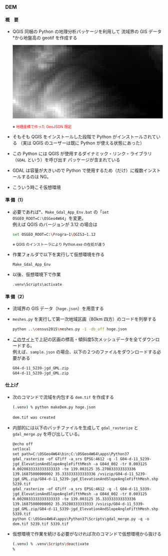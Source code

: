 ### DEM

#### 概　要
- QGIS 同梱の Python の地理分析パッケージを利用して
流域界の GIS データ<small><sup>※</sup></small>から地盤高の geotif を作成する

  ![](../img/DEM.png)

  <small>※ <span style="color:red;">地理座標で作った GeoJSON 限定<span></small>

- そもそも QGIS をインストールした段階で Python がインストールされている
（実は QGIS のユーザーは既に Python が使える状態にあった）
- この Python には QGIS が使用するダイナミック・リンク・ライブラリ（```GDAL``` という）を呼び出す
パッケージが含まれている
- GDAL は容量が大きいので Python で使用するため（だけ）に複数インストールするのは NG。
- こういう時こそ仮想環境

#### 準 備（1）
- 必要であれば<small><sup>※</sup></small>、```Make_Gdal_App_Env.bat``` の「```set OSGEO_ROOT=C:\OSGeo4W64```」を変更。
<br>例えば QGIS のバージョンが 3.12 の場合は

  ```sh
  set OSGEO_ROOT=C:\Progra~1\QGIS3~1.12
  ```
  <small>※ QGIS のインストーラにより Python.exe の在処が違う</small>

- 作業フォルダで以下を実行して仮想環境を作る
  ```sh
  Make_Gdal_App_Env
  ```
- 以後、仮想環境下で作業
  ```sh
  .venv\Scripts\activate
  ```

#### 準 備（2）
- 流域界の GIS データ（```hoge.json```）を用意する
- ```meshes.py``` を実行して第一次地域区画（80km 四方）のコードを列挙する

  ```sh
  python ..\census2015\meshes.py -1 -db_off hoge.json
  ```

- [このサイト](https://nlftp.mlit.go.jp/ksj/gml/datalist/KsjTmplt-G04-d.html)で上記の区画の標高・傾斜度5次メッシュデータを全てダウンロードする。
<br>例えば、```sample.json``` の場合、以下の２つのファイルをダウンロードする必要がある

  ```
  G04-d-11_5239-jgd_GML.zip
  G04-d-11_5239-jgd_GML.zip
  ```

#### 仕上げ

- 次のコマンドで流域を内包する ```dem.tif``` を作成する

  ```sh
  (.venv) % python makeDem.py hoge.json

  dem.tif was created
  ```
- 内部的には以下のバッチファイルを生成して ```gdal_rasterize``` と ```gdal_merge.py``` を呼び出している。

  ```
  @echo off
  setlocal
  set path=C:\OSGeo4W64\bin;C:\OSGeo4W64\apps\Python37
  gdal_rasterize -of GTiff -a_srs EPSG:4612 -q -l G04-d-11_5239-jgd_ElevationAndSlopeAngleFifthMesh -a G04d_002 -tr 0.003125 0.0020833333333333333 -te 139.003125 35.270833333333336 139.16875000000002 35.333333333333336 /vsizip/G04-d-11_5239-jgd_GML.zip/G04-d-11_5239-jgd_ElevationAndSlopeAngleFifthMesh.shp 5239.tif
  gdal_rasterize -of GTiff -a_srs EPSG:4612 -q -l G04-d-11_5339-jgd_ElevationAndSlopeAngleFifthMesh -a G04d_002 -tr 0.003125 0.0020833333333333333 -te 139.003125 35.333333333333336 139.16875000000002 35.35208333333333 /vsizip/G04-d-11_5339-jgd_GML.zip/G04-d-11_5339-jgd_ElevationAndSlopeAngleFifthMesh.shp 5339.tif
  python C:\OSGeo4W64\apps\Python37\Scripts\gdal_merge.py -q -o dem.tif 5239.tif 5339.tif
  ```

- 仮想環境で作業を続ける必要がなければ次のコマンドで仮想環境から抜ける

  ```sh
  (.venv) % .venv\Scripts\deactivate
  %
  ```
